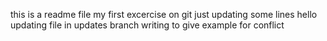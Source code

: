 this is a readme file
my first excercise on git
just updating some lines
hello
updating file in updates branch
writing to give example for conflict
